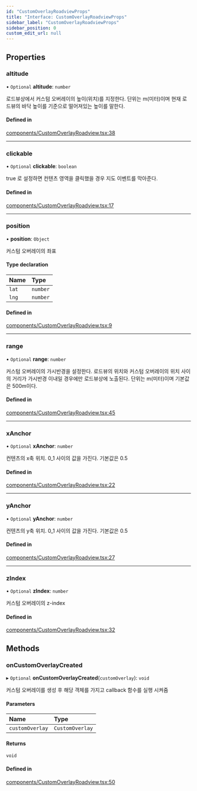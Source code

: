 ```yaml
---
id: "CustomOverlayRoadviewProps"
title: "Interface: CustomOverlayRoadviewProps"
sidebar_label: "CustomOverlayRoadviewProps"
sidebar_position: 0
custom_edit_url: null
---
```


## Properties

### altitude

• `Optional` **altitude**: `number`

로드뷰상에서 커스텀 오버레이의 높이(위치)를 지정한다.
단위는 m(미터)이며 현재 로드뷰의 바닥 높이를 기준으로 떨어져있는 높이를 말한다.

#### Defined in

[components/CustomOverlayRoadview.tsx:38](https://github.com/JaeSeoKim/react-kakao-maps/blob/025a39b/src/components/CustomOverlayRoadview.tsx#L38)

---

### clickable

• `Optional` **clickable**: `boolean`

true 로 설정하면 컨텐츠 영역을 클릭했을 경우 지도 이벤트를 막아준다.

#### Defined in

[components/CustomOverlayRoadview.tsx:17](https://github.com/JaeSeoKim/react-kakao-maps/blob/025a39b/src/components/CustomOverlayRoadview.tsx#L17)

---

### position

• **position**: `Object`

커스텀 오버레이의 좌표

#### Type declaration

| Name  | Type     |
| :---- | :------- |
| `lat` | `number` |
| `lng` | `number` |

#### Defined in

[components/CustomOverlayRoadview.tsx:9](https://github.com/JaeSeoKim/react-kakao-maps/blob/025a39b/src/components/CustomOverlayRoadview.tsx#L9)

---

### range

• `Optional` **range**: `number`

커스텀 오버레이의 가시반경을 설정한다.
로드뷰의 위치와 커스텀 오버레이의 위치 사이의 거리가 가시반경 이내일 경우에만 로드뷰상에 노출된다.
단위는 m(미터)이며 기본값은 500m이다.

#### Defined in

[components/CustomOverlayRoadview.tsx:45](https://github.com/JaeSeoKim/react-kakao-maps/blob/025a39b/src/components/CustomOverlayRoadview.tsx#L45)

---

### xAnchor

• `Optional` **xAnchor**: `number`

컨텐츠의 x축 위치. 0_1 사이의 값을 가진다. 기본값은 0.5

#### Defined in

[components/CustomOverlayRoadview.tsx:22](https://github.com/JaeSeoKim/react-kakao-maps/blob/025a39b/src/components/CustomOverlayRoadview.tsx#L22)

---

### yAnchor

• `Optional` **yAnchor**: `number`

컨텐츠의 y축 위치. 0_1 사이의 값을 가진다. 기본값은 0.5

#### Defined in

[components/CustomOverlayRoadview.tsx:27](https://github.com/JaeSeoKim/react-kakao-maps/blob/025a39b/src/components/CustomOverlayRoadview.tsx#L27)

---

### zIndex

• `Optional` **zIndex**: `number`

커스텀 오버레이의 z-index

#### Defined in

[components/CustomOverlayRoadview.tsx:32](https://github.com/JaeSeoKim/react-kakao-maps/blob/025a39b/src/components/CustomOverlayRoadview.tsx#L32)

## Methods

### onCustomOverlayCreated

▸ `Optional` **onCustomOverlayCreated**(`customOverlay`): `void`

커스텀 오버레이를 생성 후 해당 객체를 가지고 callback 함수를 실행 시켜줌

#### Parameters

| Name            | Type            |
| :-------------- | :-------------- |
| `customOverlay` | `CustomOverlay` |

#### Returns

`void`

#### Defined in

[components/CustomOverlayRoadview.tsx:50](https://github.com/JaeSeoKim/react-kakao-maps/blob/025a39b/src/components/CustomOverlayRoadview.tsx#L50)
